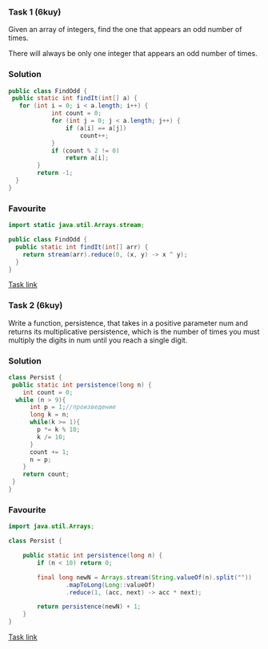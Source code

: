### Task 1 (6kuy)
Given an array of integers, find the one that appears an odd number of times.

There will always be only one integer that appears an odd number of times.
### Solution
```Java
public class FindOdd {
 public static int findIt(int[] a) {
   for (int i = 0; i < a.length; i++) {
            int count = 0;
            for (int j = 0; j < a.length; j++) {
                if (a[i] == a[j])
                    count++;
            }
            if (count % 2 != 0)
                return a[i];
        }
        return -1;
  }
}                            
```
### Favourite
```Java
import static java.util.Arrays.stream;

public class FindOdd {
  public static int findIt(int[] arr) {
    return stream(arr).reduce(0, (x, y) -> x ^ y);
  }
}                                                                
```
[Task link](https://www.codewars.com/kata/54da5a58ea159efa38000836)
### Task 2 (6kuy)

Write a function, persistence, that takes in a positive parameter num and returns its multiplicative persistence, which is the number of times you must multiply the digits in num until you reach a single digit.
### Solution
```Java
class Persist {
 public static int persistence(long n) {
    int count = 0;
  while (n > 9){
      int p = 1;//произведение
      long k = n;
      while(k >= 1){
        p *= k % 10;
        k /= 10;
      }
      count += 1;
      n = p;
    }
    return count;
 }
} 
```
### Favourite
```Java
import java.util.Arrays;

class Persist {

    public static int persistence(long n) {
        if (n < 10) return 0;

        final long newN = Arrays.stream(String.valueOf(n).split(""))
                .mapToLong(Long::valueOf)
                .reduce(1, (acc, next) -> acc * next);

        return persistence(newN) + 1;
    }
}                      
```
[Task link](https://www.codewars.com/kata/55bf01e5a717a0d57e0000ec)
